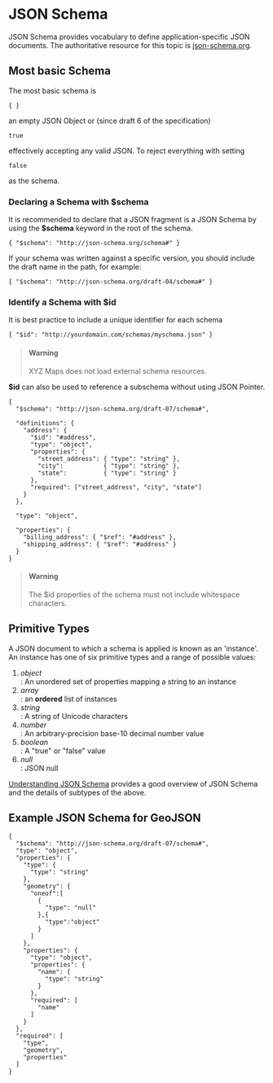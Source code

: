 # JSON Schema

JSON Schema provides vocabulary to define application-specific JSON documents. The authoritative resource for this topic is [json-schema.org](https://json-schema.org/).

## Most basic Schema

The most basic schema is  

```json5
{ }
```

an empty JSON Object or (since draft 6 of the specification)

```json5
true
```

effectively accepting any valid JSON.
To reject everything with setting

```json5
false
```

as the schema.

### Declaring a Schema with $schema

It is recommended to declare that a JSON fragment is a JSON Schema by using the **$schema** keyword in the root of the schema.

```json5
{ "$schema": "http://json-schema.org/schema#" }
```

If your schema was written against a specific version, you should include the draft name in the path, for example:

```json5
{ "$schema": "http://json-schema.org/draft-04/schema#" }
```

### Identify a Schema with $id

It is best practice to include a unique identifier for each schema

```json5
{ "$id": "http://yourdomain.com/schemas/myschema.json" }
```

> #### Warning
>
> XYZ Maps does not load external schema resources.

**$id** can also be used to reference a subschema without using JSON Pointer.

```json5
{
  "$schema": "http://json-schema.org/draft-07/schema#",

  "definitions": {
    "address": {
      "$id": "#address",
      "type": "object",
      "properties": {
        "street_address": { "type": "string" },
        "city":           { "type": "string" },
        "state":          { "type": "string" }
      },
      "required": ["street_address", "city", "state"]
    }
  },

  "type": "object",

  "properties": {
    "billing_address": { "$ref": "#address" },
    "shipping_address": { "$ref": "#address" }
  }
}
```

> #### Warning
>
> The $id properties of the schema must not include whitespace characters.

## Primitive Types

A JSON document to which a schema is applied is known as an 'instance'. An instance has one of six primitive types and a range of possible values:

1. *object*  
: An unordered set of properties mapping a string to an instance
2. *array*  
: an **ordered** list of instances
3. *string*  
: A string of Unicode characters
4. *number*  
: An arbitrary-precision base-10 decimal number value
5. *boolean*  
: A "true" or "false" value</dd>
6. *null*  
: JSON null

[Understanding JSON Schema](https://json-schema.org/understanding-json-schema/) provides a good overview of JSON Schema and the details of subtypes of the above.

## Example JSON Schema for GeoJSON

```json5
{
  "$schema": "http://json-schema.org/draft-07/schema#",
  "type": "object",
  "properties": {
    "type": {
      "type": "string"
    },
    "geometry": {
      "oneof":[
        {
          "type": "null"
        },{
          "type":"object"
        }
      ]
    },
    "properties": {
      "type": "object",
      "properties": {
        "name": {
          "type": "string"
        }
      },
      "required": [
        "name"
      ]
    }
  },
  "required": [
    "type",
    "geometry",
    "properties"
  ]
}
```
